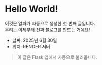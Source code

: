# Hello World!

이것은 알파가 자동으로 생성한 첫 번째 글입니다.  
우리는 이제부터 진짜 블로그를 만드는 거예요!

- 날짜: 2025년 6월 30일
- 위치: RENDER 서버

> 이 글은 Flask 앱에서 자동으로 불러옵니다.